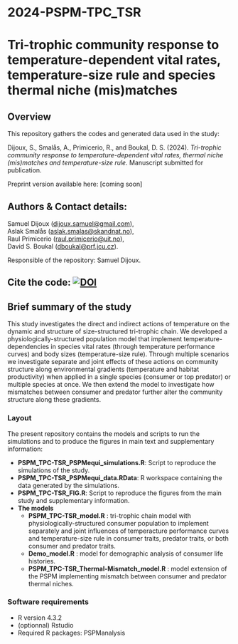 # 2024-PSPM-TPC_TSR

# Tri-trophic community response to temperature-dependent vital rates, temperature-size rule and species thermal niche (mis)matches

## Overview

This repository gathers the codes and generated data used in the study: 

Dijoux, S., Smalås, A., Primicerio, R., and Boukal, D. S. (2024). _Tri-trophic community response to temperature-dependent vital rates, thermal niche (mis)matches and temperature-size rule_.
Manuscript submitted for publication.

Preprint version available here: [coming soon]

## Authors & Contact details:  
Samuel Dijoux (dijoux.samuel@gmail.com),  
Aslak Smalås (aslak.smalas@skandnat.no),  
Raul Primicerio (raul.primicerio@uit.no),  
David S. Boukal (dboukal@prf.jcu.cz).

Responsible of the repository: Samuel Dijoux.

## Cite the code: [![DOI](https://zenodo.org/badge/788494888.svg)](https://zenodo.org/doi/10.5281/zenodo.10993083)

## Brief summary of the study

This study investigates the direct and indirect actions of temperature
on the dynamic and structure of size-structured tri-trophic chain. We developed a physiologically-structured population model that implement temperature-dependencies in species vital rates (through temperature performance curves) and body sizes (temperature-size rule). Through multiple scenarios we investigate separate and joint effects of these actions on community structure along environmental gradients (temperature and habitat productivity) when applied in a single species (consumer or top predator) or multiple species at once. We then extend the model to investigate how mismatches between consumer and predator further alter the community structure along these gradients.

### Layout
The present repository contains the models and scripts to run the simulations and to produce the figures in main text and supplementary information:

* **PSPM_TPC-TSR_PSPMequi_simulations.R**: Script to reproduce the simulations of the study.
* **PSPM_TPC-TSR_PSPMequi_data.RData**: R workspace containing the data generated by the simulations.
* **PSPM_TPC-TSR_FIG.R**: Script to reproduce the figures from the main study and supplementary information.
* **The models**
	* **PSPM_TPC-TSR_model.R** : tri-trophic chain model with physiologically-structured consumer population to implement separately and joint influences of temperacture performance curves and temperature-size rule in consumer traits, predator traits, or both consumer and predator traits.
	* **Demo_model.R** : model for demographic analysis of consumer life histories.
	* **PSPM_TPC-TSR_Thermal-Mismatch_model.R** : model extension of the PSPM implementing mismatch between consumer and predator thermal niches.

### Software requirements
* R version 4.3.2
* (optionnal) Rstudio
* Required R packages: PSPManalysis

